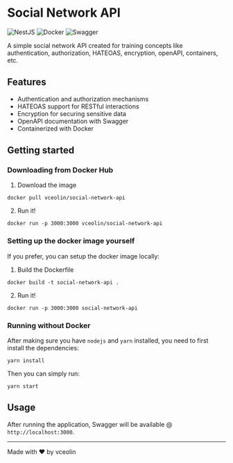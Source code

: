 # Social Network API

![NestJS](https://img.shields.io/badge/nestjs-%23E0234E.svg?style=for-the-badge&logo=nestjs&logoColor=white)
![Docker](https://img.shields.io/badge/docker-%230db7ed.svg?style=for-the-badge&logo=docker&logoColor=white)
![Swagger](https://img.shields.io/badge/-Swagger-%23Clojure?style=for-the-badge&logo=swagger&logoColor=white)

A simple social network API created for training concepts like authentication, authorization, HATEOAS, encryption, openAPI, containers, etc.

## Features

- Authentication and authorization mechanisms
- HATEOAS support for RESTful interactions
- Encryption for securing sensitive data
- OpenAPI documentation with Swagger
- Containerized with Docker

## Getting started

### Downloading from Docker Hub

1. Download the image

```
docker pull vceolin/social-network-api
```

2. Run it!

```
docker run -p 3000:3000 vceolin/social-network-api
```

### Setting up the docker image yourself

If you prefer, you can setup the docker image locally:

1. Build the Dockerfile

```
docker build -t social-network-api .
```

2. Run it!

```
docker run -p 3000:3000 social-network-api
```

### Running without Docker

After making sure you have `nodejs` and `yarn` installed, you need to first install the dependencies:

```
yarn install
```

Then you can simply run:

```
yarn start
```

## Usage

After running the application, Swagger will be available @ `http://localhost:3000`.

---

Made with ❤️ by vceolin

